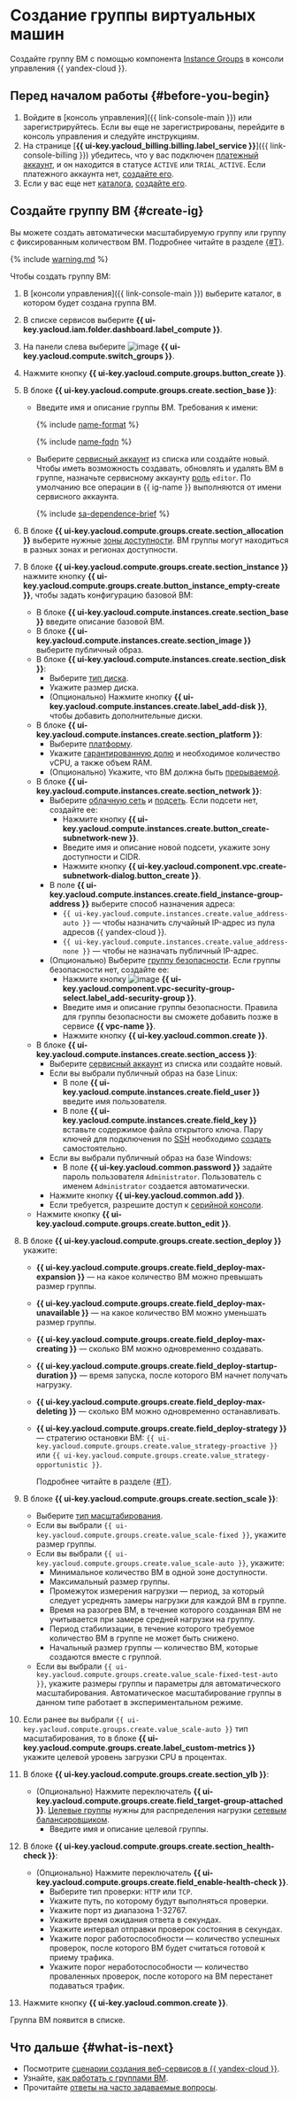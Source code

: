 # Создание группы виртуальных машин

Создайте группу ВМ с помощью компонента [Instance Groups](../concepts/instance-groups/index.md) в консоли управления {{ yandex-cloud }}.

## Перед началом работы {#before-you-begin}

1. Войдите в [консоль управления]({{ link-console-main }}) или зарегистрируйтесь. Если вы еще не зарегистрированы, перейдите в консоль управления и следуйте инструкциям.
1. На странице [**{{ ui-key.yacloud_billing.billing.label_service }}**]({{ link-console-billing }}) убедитесь, что у вас подключен [платежный аккаунт](../../billing/concepts/billing-account.md), и он находится в статусе `ACTIVE` или `TRIAL_ACTIVE`. Если платежного аккаунта нет, [создайте его](../../billing/quickstart/index.md#create_billing_account).
1. Если у вас еще нет [каталога](../../resource-manager/concepts/resources-hierarchy.md#folder), [создайте его](../../resource-manager/operations/folder/create.md).

## Создайте группу ВМ {#create-ig}

Вы можете создать автоматически масштабируемую группу или группу с фиксированным количеством ВМ. Подробнее читайте в разделе [{#T}](../concepts/instance-groups/scale.md).

{% include [warning.md](../../_includes/instance-groups/warning.md) %}

Чтобы создать группу ВМ:
1. В [консоли управления]({{ link-console-main }}) выберите каталог, в котором будет создана группа ВМ.
1. В списке сервисов выберите **{{ ui-key.yacloud.iam.folder.dashboard.label_compute }}**.
1. На панели слева выберите ![image](../../_assets/console-icons/layers-3-diagonal.svg) **{{ ui-key.yacloud.compute.switch_groups }}**.
1. Нажмите кнопку **{{ ui-key.yacloud.compute.groups.button_create }}**.
1. В блоке **{{ ui-key.yacloud.compute.groups.create.section_base }}**:
    * Введите имя и описание группы ВМ. Требования к имени:

      {% include [name-format](../../_includes/name-format.md) %}

      {% include [name-fqdn](../../_includes/compute/name-fqdn.md) %}

    * Выберите [сервисный аккаунт](../../iam/concepts/users/service-accounts.md) из списка или создайте новый. Чтобы иметь возможность создавать, обновлять и удалять ВМ в группе, назначьте сервисному аккаунту [роль](../../iam/concepts/access-control/roles.md) `editor`. По умолчанию все операции в {{ ig-name }} выполняются от имени сервисного аккаунта.

      {% include [sa-dependence-brief](../../_includes/instance-groups/sa-dependence-brief.md) %}

1. В блоке **{{ ui-key.yacloud.compute.groups.create.section_allocation }}** выберите нужные [зоны доступности](../../overview/concepts/geo-scope.md). ВМ группы могут находиться в разных зонах и регионах доступности.
1. В блоке **{{ ui-key.yacloud.compute.groups.create.section_instance }}** нажмите кнопку **{{ ui-key.yacloud.compute.groups.create.button_instance_empty-create }}**, чтобы задать конфигурацию базовой ВМ:
   * В блоке **{{ ui-key.yacloud.compute.instances.create.section_base }}** введите описание базовой ВМ.
   * В блоке **{{ ui-key.yacloud.compute.instances.create.section_image }}** выберите публичный образ.
   * В блоке **{{ ui-key.yacloud.compute.instances.create.section_disk }}**:
     * Выберите [тип диска](../../compute/concepts/disk.md#disks_types).
     * Укажите размер диска.
     * (Опционально) Нажмите кнопку **{{ ui-key.yacloud.compute.instances.create.label_add-disk }}**, чтобы добавить дополнительные диски.
   * В блоке **{{ ui-key.yacloud.compute.instances.create.section_platform }}**:
     * Выберите [платформу](../../compute/concepts/vm-platforms.md).
     * Укажите [гарантированную долю](../../compute/concepts/performance-levels.md) и необходимое количество vCPU, а также объем RAM.
     * (Опционально) Укажите, что ВМ должна быть [прерываемой](../../compute/concepts/preemptible-vm.md).
   * В блоке **{{ ui-key.yacloud.compute.instances.create.section_network }}**:
     * Выберите [облачную сеть](../../compute/concepts/vm.md#network) и [подсеть](../../compute/concepts/network.md#subnet). Если подсети нет, создайте ее:
       * Нажмите кнопку **{{ ui-key.yacloud.compute.instances.create.button_create-subnetwork-new }}**.
       * Введите имя и описание новой подсети, укажите зону доступности и CIDR.
       * Нажмите кнопку **{{ ui-key.yacloud.component.vpc.create-subnetwork-dialog.button_create }}**.
     * В поле **{{ ui-key.yacloud.compute.instances.create.field_instance-group-address }}** выберите способ назначения адреса:
       * `{{ ui-key.yacloud.compute.instances.create.value_address-auto }}` — чтобы назначить случайный IP-адрес из пула адресов {{ yandex-cloud }}.
       * `{{ ui-key.yacloud.compute.instances.create.value_address-none }}` — чтобы не назначать публичный IP-адрес.
     * (Опционально) Выберите [группу безопасности](../../vpc/concepts/security-groups.md). Если группы безопасности нет, создайте ее:
       * Нажмите кнопку ![image](../../_assets/console-icons/plus.svg) **{{ ui-key.yacloud.component.vpc-security-group-select.label_add-security-group }}**.
       * Введите имя и описание группы безопасности. Правила для группы безопасности вы сможете добавить позже в сервисе **{{ vpc-name }}**.
       * Нажмите кнопку **{{ ui-key.yacloud.common.create }}**.
   * В блоке **{{ ui-key.yacloud.compute.instances.create.section_access }}**:
     * Выберите [сервисный аккаунт](../../iam/concepts/users/service-accounts.md) из списка или создайте новый.
     * Если вы выбрали публичный образ на базе Linux:
       * В поле **{{ ui-key.yacloud.compute.instances.create.field_user }}** введите имя пользователя.
       * В поле **{{ ui-key.yacloud.compute.instances.create.field_key }}** вставьте содержимое файла открытого ключа. Пару ключей для подключения по [SSH](../../glossary/ssh-keygen.md) необходимо [создать](../../compute/operations/vm-connect/ssh.md#creating-ssh-keys) самостоятельно.
     * Если вы выбрали публичный образ на базе Windows:
       * В поле **{{ ui-key.yacloud.common.password }}** задайте пароль пользователя `Administrator`. Пользователь с именем `Administrator` создается автоматически.
     * Нажмите кнопку **{{ ui-key.yacloud.common.add }}**.
     * Если требуется, разрешите доступ к [серийной консоли](../operations/serial-console/index.md).
   * Нажмите кнопку **{{ ui-key.yacloud.compute.groups.create.button_edit }}**.
1. В блоке **{{ ui-key.yacloud.compute.groups.create.section_deploy }}** укажите:
   * **{{ ui-key.yacloud.compute.groups.create.field_deploy-max-expansion }}** — на какое количество ВМ можно превышать размер группы.
   * **{{ ui-key.yacloud.compute.groups.create.field_deploy-max-unavailable }}** — на какое количество ВМ можно уменьшать размер группы.
   * **{{ ui-key.yacloud.compute.groups.create.field_deploy-max-creating }}** — сколько ВМ можно одновременно создавать.
   * **{{ ui-key.yacloud.compute.groups.create.field_deploy-startup-duration }}** — время запуска, после которого ВМ начнет получать нагрузку.
   * **{{ ui-key.yacloud.compute.groups.create.field_deploy-max-deleting }}** — сколько ВМ можно одновременно останавливать.
   * **{{ ui-key.yacloud.compute.groups.create.field_deploy-strategy }}** — стратегию остановки ВМ: `{{ ui-key.yacloud.compute.groups.create.value_strategy-proactive }}` или `{{ ui-key.yacloud.compute.groups.create.value_strategy-opportunistic }}`.

      Подробнее читайте в разделе [{#T}](../concepts/instance-groups/policies/deploy-policy.md).
1. В блоке **{{ ui-key.yacloud.compute.groups.create.section_scale }}**:
   * Выберите [тип масштабирования](../../compute/concepts/instance-groups/scale.md).
   * Если вы выбрали `{{ ui-key.yacloud.compute.groups.create.value_scale-fixed }}`, укажите размер группы.
   * Если вы выбрали `{{ ui-key.yacloud.compute.groups.create.value_scale-auto }}`, укажите:
     * Минимальное количество ВМ в одной зоне доступности.
     * Максимальный размер группы.
     * Промежуток измерения нагрузки — период, за который следует усреднять замеры нагрузки для каждой ВМ в группе.
     * Время на разогрев ВМ, в течение которого созданная ВМ не учитывается при замере средней нагрузки на группу.
     * Период стабилизации, в течение которого требуемое количество ВМ в группе не может быть снижено.
     * Начальный размер группы — количество ВМ, которые создаются вместе с группой.
   * Если вы выбрали `{{ ui-key.yacloud.compute.groups.create.value_scale-fixed-test-auto }}`, укажите размеры группы и параметры для автоматического масштабирования. Автоматическое масштабирование группы в данном типе работает в экспериментальном режиме.
1. Если ранее вы выбрали `{{ ui-key.yacloud.compute.groups.create.value_scale-auto }}` тип масштабирования, то в блоке **{{ ui-key.yacloud.compute.groups.create.label_custom-metrics }}** укажите целевой уровень загрузки CPU в процентах.
1. В блоке **{{ ui-key.yacloud.compute.groups.create.section_ylb }}**:
   * (Опционально) Нажмите переключатель **{{ ui-key.yacloud.compute.groups.create.field_target-group-attached }}**. [Целевые группы](../../network-load-balancer/concepts/target-resources.md) нужны для распределения нагрузки [сетевым балансировщиком](../../network-load-balancer/concepts/index.md).
     * Введите имя и описание целевой группы.
1. В блоке **{{ ui-key.yacloud.compute.groups.create.section_health-check }}**:
   * (Опционально) Нажмите переключатель **{{ ui-key.yacloud.compute.groups.create.field_enable-health-check }}**.
     * Выберите тип проверки: `HTTP` или `TCP`.
     * Укажите путь, по которому будут выполняться проверки.
     * Укажите порт из диапазона 1-32767.
     * Укажите время ожидания ответа в секундах.
     * Укажите интервал отправки проверок состояния в секундах.
     * Укажите порог работоспособности — количество успешных проверок, после которого ВМ будет считаться готовой к приему трафика.
     * Укажите порог неработоспособности — количество проваленных проверок, после которого на ВМ перестанет подаваться трафик.
1. Нажмите кнопку **{{ ui-key.yacloud.common.create }}**.

Группа ВМ появится в списке.

## Что дальше {#what-is-next}

* Посмотрите [сценарии создания веб-сервисов в {{ yandex-cloud }}](../../tutorials/applied/index.md#web).
* Узнайте, [как работать с группами ВМ](../operations/index.md).
* Прочитайте [ответы на часто задаваемые вопросы](../qa/general.md).